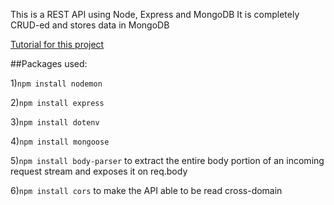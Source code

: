 This is a REST API using Node, Express and MongoDB
It is completely CRUD-ed and stores data in MongoDB

[Tutorial for this project](https://www.youtube.com/watch?v=vjf774RKrLc)

##Packages used:

1)<code>npm install nodemon</code>

2)<code>npm install express</code>

3)<code>npm install dotenv</code>

4)<code>npm install mongoose</code>

5)<code>npm install body-parser</code> to extract the entire body portion of an incoming request stream and exposes it on req.body

6)<code>npm install cors</code> to make the API able to be read cross-domain
